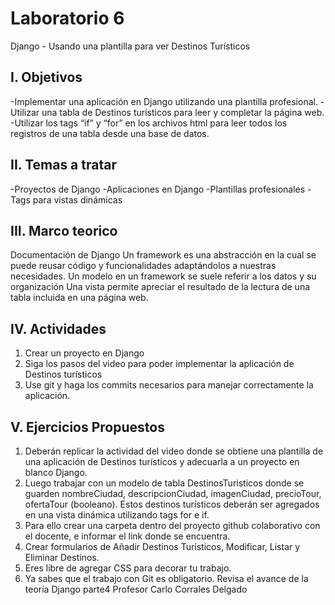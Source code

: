 # Laboratorio 6 

Django - Usando una plantilla para ver Destinos Turísticos 

## I. Objetivos 
  -Implementar una aplicación en Django utilizando una plantilla profesional.
  -Utilizar una tabla de Destinos turísticos para leer y completar la página web.
  -Utilizar los tags “if” y “for” en los archivos html para leer todos los registros de  una tabla desde una base de datos.

## II. Temas a tratar 
  -Proyectos de Django
  -Aplicaciones en Django
  -Plantillas profesionales
  -Tags para vistas dinámicas

## III. Marco teorico 
  Documentación de Django 
  Un framework es una abstracción en la cual se puede reusar código y funcionalidades  adaptándolos a nuestras necesidades.
  Un modelo en un framework se suele referir a los datos y su organización
  Una vista permite apreciar el resultado de la lectura de una tabla incluida en una página  web.

## IV. Actividades 
  1. Crear un proyecto en Django
  2. Siga los pasos del video para poder implementar la aplicación de Destinos  turísticos
  3. Use git y haga los commits necesarios para manejar correctamente la aplicación.
## V. Ejercicios Propuestos 
  1. Deberán replicar la actividad del video donde se obtiene una plantilla de  una aplicación de Destinos turísticos y adecuarla a un proyecto en blanco  Django.
  2. Luego trabajar con un modelo de tabla DestinosTuristicos donde se  guarden nombreCiudad, descripcionCiudad, imagenCiudad, precioTour,  ofertaTour (booleano). Estos destinos turísticos deberán ser agregados  en una vista dinámica utilizando tags for e if. 
  3. Para ello crear una carpeta dentro del proyecto github colaborativo con el  docente, e informar el link donde se encuentra. 
  4. Crear formularios de Añadir Destinos Turísticos, Modificar, Listar y  Eliminar Destinos.  
  5. Eres libre de agregar CSS para decorar tu trabajo. 
  6. Ya sabes que el trabajo con Git es obligatorio. Revisa el avance de la  teoría Django parte4
Profesor Carlo Corrales Delgado 
